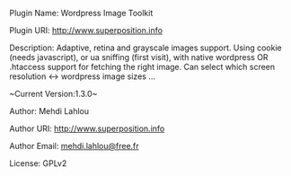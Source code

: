 Plugin Name: Wordpress Image Toolkit

Plugin URI: http://www.superposition.info

Description: Adaptive, retina and grayscale images support. Using cookie (needs javascript), or ua sniffing (first visit), with native wordpress OR .htaccess support for fetching the right image. Can select which screen resolution <-> wordpress image sizes ...

~Current Version:1.3.0~

Author: Mehdi Lahlou

Author URI: http://www.superposition.info

Author Email: mehdi.lahlou@free.fr

License: GPLv2
